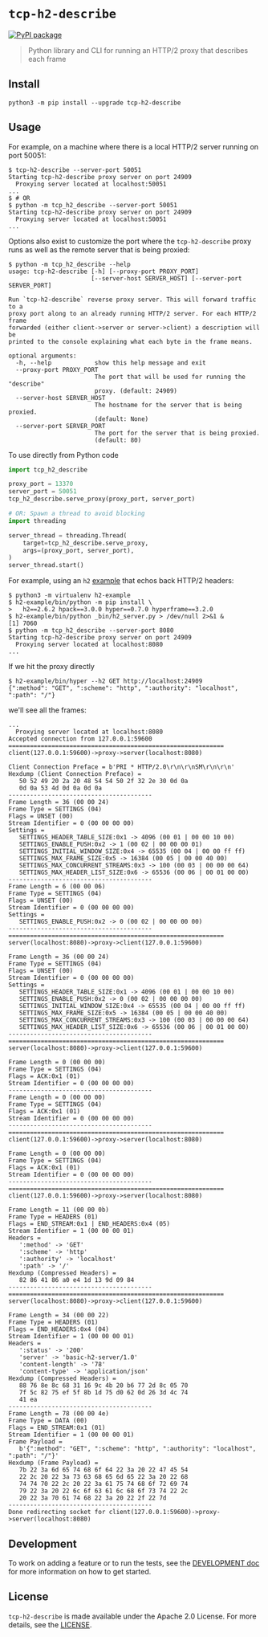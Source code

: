 # `tcp-h2-describe`

[![PyPI package](https://img.shields.io/pypi/v/tcp-h2-describe.svg)](https://pypi.org/project/tcp-h2-describe/)

> Python library and CLI for running an HTTP/2 proxy that describes each frame

## Install

```
python3 -m pip install --upgrade tcp-h2-describe
```

## Usage

For example, on a machine where there is a local HTTP/2 server running on
port 50051:

```
$ tcp-h2-describe --server-port 50051
Starting tcp-h2-describe proxy server on port 24909
  Proxying server located at localhost:50051
...
$ # OR
$ python -m tcp_h2_describe --server-port 50051
Starting tcp-h2-describe proxy server on port 24909
  Proxying server located at localhost:50051
...
```

Options also exist to customize the port where the `tcp-h2-describe` proxy
runs as well as the remote server that is being proxied:

```
$ python -m tcp_h2_describe --help
usage: tcp-h2-describe [-h] [--proxy-port PROXY_PORT]
                       [--server-host SERVER_HOST] [--server-port SERVER_PORT]

Run `tcp-h2-describe` reverse proxy server. This will forward traffic to a
proxy port along to an already running HTTP/2 server. For each HTTP/2 frame
forwarded (either client->server or server->client) a description will be
printed to the console explaining what each byte in the frame means.

optional arguments:
  -h, --help            show this help message and exit
  --proxy-port PROXY_PORT
                        The port that will be used for running the "describe"
                        proxy. (default: 24909)
  --server-host SERVER_HOST
                        The hostname for the server that is being proxied.
                        (default: None)
  --server-port SERVER_PORT
                        The port for the server that is being proxied.
                        (default: 80)
```

To use directly from Python code

```python
import tcp_h2_describe

proxy_port = 13370
server_port = 50051
tcp_h2_describe.serve_proxy(proxy_port, server_port)

# OR: Spawn a thread to avoid blocking
import threading

server_thread = threading.Thread(
    target=tcp_h2_describe.serve_proxy,
    args=(proxy_port, server_port),
)
server_thread.start()
```

For example, using an `h2` [example][3] that echos back HTTP/2 headers:

```
$ python3 -m virtualenv h2-example
$ h2-example/bin/python -m pip install \
>   h2==2.6.2 hpack==3.0.0 hyper==0.7.0 hyperframe==3.2.0
$ h2-example/bin/python _bin/h2_server.py > /dev/null 2>&1 &
[1] 7060
$ python -m tcp_h2_describe --server-port 8080
Starting tcp-h2-describe proxy server on port 24909
  Proxying server located at localhost:8080
...
```

If we hit the proxy directly

```
$ h2-example/bin/hyper --h2 GET http://localhost:24909
{":method": "GET", ":scheme": "http", ":authority": "localhost", ":path": "/"}
```

we'll see all the frames:

```
...
  Proxying server located at localhost:8080
Accepted connection from 127.0.0.1:59600
============================================================
client(127.0.0.1:59600)->proxy->server(localhost:8080)

Client Connection Preface = b'PRI * HTTP/2.0\r\n\r\nSM\r\n\r\n'
Hexdump (Client Connection Preface) =
   50 52 49 20 2a 20 48 54 54 50 2f 32 2e 30 0d 0a
   0d 0a 53 4d 0d 0a 0d 0a
----------------------------------------
Frame Length = 36 (00 00 24)
Frame Type = SETTINGS (04)
Flags = UNSET (00)
Stream Identifier = 0 (00 00 00 00)
Settings =
   SETTINGS_HEADER_TABLE_SIZE:0x1 -> 4096 (00 01 | 00 00 10 00)
   SETTINGS_ENABLE_PUSH:0x2 -> 1 (00 02 | 00 00 00 01)
   SETTINGS_INITIAL_WINDOW_SIZE:0x4 -> 65535 (00 04 | 00 00 ff ff)
   SETTINGS_MAX_FRAME_SIZE:0x5 -> 16384 (00 05 | 00 00 40 00)
   SETTINGS_MAX_CONCURRENT_STREAMS:0x3 -> 100 (00 03 | 00 00 00 64)
   SETTINGS_MAX_HEADER_LIST_SIZE:0x6 -> 65536 (00 06 | 00 01 00 00)
----------------------------------------
Frame Length = 6 (00 00 06)
Frame Type = SETTINGS (04)
Flags = UNSET (00)
Stream Identifier = 0 (00 00 00 00)
Settings =
   SETTINGS_ENABLE_PUSH:0x2 -> 0 (00 02 | 00 00 00 00)
----------------------------------------
============================================================
server(localhost:8080)->proxy->client(127.0.0.1:59600)

Frame Length = 36 (00 00 24)
Frame Type = SETTINGS (04)
Flags = UNSET (00)
Stream Identifier = 0 (00 00 00 00)
Settings =
   SETTINGS_HEADER_TABLE_SIZE:0x1 -> 4096 (00 01 | 00 00 10 00)
   SETTINGS_ENABLE_PUSH:0x2 -> 0 (00 02 | 00 00 00 00)
   SETTINGS_INITIAL_WINDOW_SIZE:0x4 -> 65535 (00 04 | 00 00 ff ff)
   SETTINGS_MAX_FRAME_SIZE:0x5 -> 16384 (00 05 | 00 00 40 00)
   SETTINGS_MAX_CONCURRENT_STREAMS:0x3 -> 100 (00 03 | 00 00 00 64)
   SETTINGS_MAX_HEADER_LIST_SIZE:0x6 -> 65536 (00 06 | 00 01 00 00)
----------------------------------------
============================================================
server(localhost:8080)->proxy->client(127.0.0.1:59600)

Frame Length = 0 (00 00 00)
Frame Type = SETTINGS (04)
Flags = ACK:0x1 (01)
Stream Identifier = 0 (00 00 00 00)
----------------------------------------
Frame Length = 0 (00 00 00)
Frame Type = SETTINGS (04)
Flags = ACK:0x1 (01)
Stream Identifier = 0 (00 00 00 00)
----------------------------------------
============================================================
client(127.0.0.1:59600)->proxy->server(localhost:8080)

Frame Length = 0 (00 00 00)
Frame Type = SETTINGS (04)
Flags = ACK:0x1 (01)
Stream Identifier = 0 (00 00 00 00)
----------------------------------------
============================================================
client(127.0.0.1:59600)->proxy->server(localhost:8080)

Frame Length = 11 (00 00 0b)
Frame Type = HEADERS (01)
Flags = END_STREAM:0x1 | END_HEADERS:0x4 (05)
Stream Identifier = 1 (00 00 00 01)
Headers =
   ':method' -> 'GET'
   ':scheme' -> 'http'
   ':authority' -> 'localhost'
   ':path' -> '/'
Hexdump (Compressed Headers) =
   82 86 41 86 a0 e4 1d 13 9d 09 84
----------------------------------------
============================================================
server(localhost:8080)->proxy->client(127.0.0.1:59600)

Frame Length = 34 (00 00 22)
Frame Type = HEADERS (01)
Flags = END_HEADERS:0x4 (04)
Stream Identifier = 1 (00 00 00 01)
Headers =
   ':status' -> '200'
   'server' -> 'basic-h2-server/1.0'
   'content-length' -> '78'
   'content-type' -> 'application/json'
Hexdump (Compressed Headers) =
   88 76 8e 8c 68 31 16 9c 4b 20 b6 77 2d 8c 05 70
   7f 5c 82 75 ef 5f 8b 1d 75 d0 62 0d 26 3d 4c 74
   41 ea
----------------------------------------
Frame Length = 78 (00 00 4e)
Frame Type = DATA (00)
Flags = END_STREAM:0x1 (01)
Stream Identifier = 1 (00 00 00 01)
Frame Payload =
   b'{":method": "GET", ":scheme": "http", ":authority": "localhost", ":path": "/"}'
Hexdump (Frame Payload) =
   7b 22 3a 6d 65 74 68 6f 64 22 3a 20 22 47 45 54
   22 2c 20 22 3a 73 63 68 65 6d 65 22 3a 20 22 68
   74 74 70 22 2c 20 22 3a 61 75 74 68 6f 72 69 74
   79 22 3a 20 22 6c 6f 63 61 6c 68 6f 73 74 22 2c
   20 22 3a 70 61 74 68 22 3a 20 22 2f 22 7d
----------------------------------------
Done redirecting socket for client(127.0.0.1:59600)->proxy->server(localhost:8080)
```

## Development

To work on adding a feature or to run the tests, see the [DEVELOPMENT doc][1]
for more information on how to get started.

## License

`tcp-h2-describe` is made available under the Apache 2.0 License. For more
details, see the [LICENSE][2].

[1]: https://github.com/dhermes/tcp-h2-describe/blob/master/README.md
[2]: https://github.com/dhermes/tcp-h2-describe/blob/master/LICENSE
[3]: https://python-hyper.org/projects/h2/en/stable/basic-usage.html
